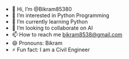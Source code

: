 - 👋 Hi, I’m @Bikram85380
- 👀 I’m interested in Python Programming
- 🌱 I’m currently learning Python
- 💞️ I’m looking to collaborate on AI
- 📫 How to reach me bikram8538@gmail.com
- 😄 Pronouns: Bikram
- ⚡ Fun fact: I am a Civil Engineer

<!---
Bikram85380/Bikram85380 is a ✨ special ✨ repository because its `README.md` (this file) appears on your GitHub profile.
You can click the Preview link to take a look at your changes.
--->
